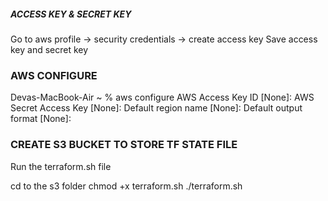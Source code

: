 ##### ACCESS KEY & SECRET KEY 

Go to aws profile -> security credentials -> create access key 
Save access key and secret key 

### AWS CONFIGURE

Devas-MacBook-Air ~ % aws configure
AWS Access Key ID [None]: 
AWS Secret Access Key [None]: 
Default region name [None]: 
Default output format [None]: 

### CREATE S3 BUCKET TO STORE TF STATE FILE
Run the terraform.sh file

cd to the s3 folder 
chmod +x terraform.sh
./terraform.sh

